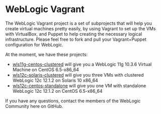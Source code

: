 WebLogic Vagrant
================

The WebLogic Vagrant project is a set of subprojects that will help you create virtual machines pretty easily, by using Vagrant to set up the VMs with VirtualBox, and Puppet to help creating the necessary logical infrastructure. Please feel free to fork and pull your Vagrant+Puppet configuration for WebLogic.

At the moment, we have these projects:

* [wls11g-centos-clustered](https://github.com/weblogic-community/weblogic-vagrant/tree/master/wls11g-centos-clustered) will give you a WebLogic 11g 10.3.6 Virtual Machine on CentOS 6.5-x86_64
* [wls12c-solaris-clustered](https://github.com/weblogic-community/weblogic-vagrant/tree/master/wls12c-solaris-clustered) will give you three VMs with clustered WebLogic 12c 12.1.2 on Solaris 10 x86_64
* [wls12c-centos-standalone](https://github.com/weblogic-community/weblogic-vagrant/tree/master/wls12c-centos-standalone) will give you one VM with standalone WebLogic 12c 12.1.2 on CentOS 6.5-x86_64

If you have any questions, contact the members of the WebLogic Community here on GitHub.
